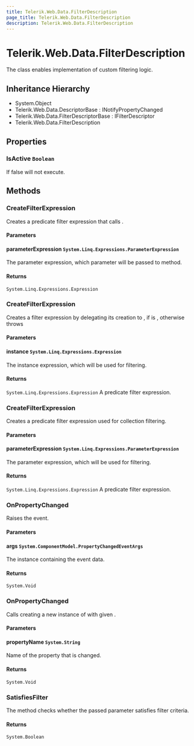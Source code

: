 ```yaml
---
title: Telerik.Web.Data.FilterDescription
page_title: Telerik.Web.Data.FilterDescription
description: Telerik.Web.Data.FilterDescription
---
```


# Telerik.Web.Data.FilterDescription

The class enables implementation of custom filtering logic.

## Inheritance Hierarchy

* System.Object
* Telerik.Web.Data.DescriptorBase : INotifyPropertyChanged
* Telerik.Web.Data.FilterDescriptorBase : IFilterDescriptor
* Telerik.Web.Data.FilterDescription

## Properties

###  IsActive `Boolean`

If false  will not execute.

## Methods

###  CreateFilterExpression

Creates a predicate filter expression that calls .

#### Parameters

#### parameterExpression `System.Linq.Expressions.ParameterExpression`

The parameter expression, which parameter
            will be passed to  method.

#### Returns

`System.Linq.Expressions.Expression` 

###  CreateFilterExpression

Creates a filter expression by delegating its creation to
            , if
             is , otherwise throws

#### Parameters

#### instance `System.Linq.Expressions.Expression`

The instance expression, which will be used for filtering.

#### Returns

`System.Linq.Expressions.Expression` A predicate filter expression.

###  CreateFilterExpression

Creates a predicate filter expression used for collection filtering.

#### Parameters

#### parameterExpression `System.Linq.Expressions.ParameterExpression`

The parameter expression, which will be used for filtering.

#### Returns

`System.Linq.Expressions.Expression` A predicate filter expression.

###  OnPropertyChanged

Raises the  event.

#### Parameters

#### args `System.ComponentModel.PropertyChangedEventArgs`

The  instance containing the event data.

#### Returns

`System.Void` 

###  OnPropertyChanged

Calls 
            creating a new instance of  with given .

#### Parameters

#### propertyName `System.String`

Name of the property that is changed.

#### Returns

`System.Void` 

###  SatisfiesFilter

The method checks whether the passed parameter satisfies filter criteria.

#### Returns

`System.Boolean` 

